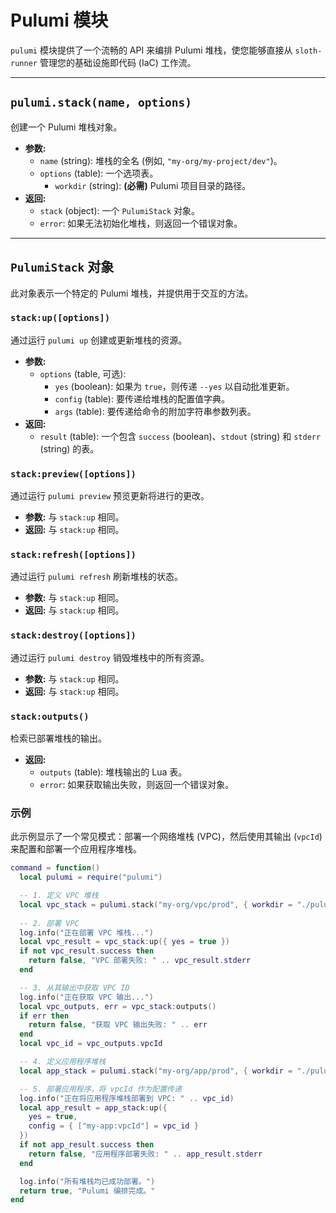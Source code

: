 # Pulumi 模块

`pulumi` 模块提供了一个流畅的 API 来编排 Pulumi 堆栈，使您能够直接从 `sloth-runner` 管理您的基础设施即代码 (IaC) 工作流。

---

## `pulumi.stack(name, options)`

创建一个 Pulumi 堆栈对象。

*   **参数:**
    *   `name` (string): 堆栈的全名 (例如, `"my-org/my-project/dev"`)。
    *   `options` (table): 一个选项表。
        *   `workdir` (string): **(必需)** Pulumi 项目目录的路径。
*   **返回:**
    *   `stack` (object): 一个 `PulumiStack` 对象。
    *   `error`: 如果无法初始化堆栈，则返回一个错误对象。

---

## `PulumiStack` 对象

此对象表示一个特定的 Pulumi 堆栈，并提供用于交互的方法。

### `stack:up([options])`

通过运行 `pulumi up` 创建或更新堆栈的资源。

*   **参数:**
    *   `options` (table, 可选):
        *   `yes` (boolean): 如果为 `true`，则传递 `--yes` 以自动批准更新。
        *   `config` (table): 要传递给堆栈的配置值字典。
        *   `args` (table): 要传递给命令的附加字符串参数列表。
*   **返回:**
    *   `result` (table): 一个包含 `success` (boolean)、`stdout` (string) 和 `stderr` (string) 的表。

### `stack:preview([options])`

通过运行 `pulumi preview` 预览更新将进行的更改。

*   **参数:** 与 `stack:up` 相同。
*   **返回:** 与 `stack:up` 相同。

### `stack:refresh([options])`

通过运行 `pulumi refresh` 刷新堆栈的状态。

*   **参数:** 与 `stack:up` 相同。
*   **返回:** 与 `stack:up` 相同。

### `stack:destroy([options])`

通过运行 `pulumi destroy` 销毁堆栈中的所有资源。

*   **参数:** 与 `stack:up` 相同。
*   **返回:** 与 `stack:up` 相同。

### `stack:outputs()`

检索已部署堆栈的输出。

*   **返回:**
    *   `outputs` (table): 堆栈输出的 Lua 表。
    *   `error`: 如果获取输出失败，则返回一个错误对象。

### 示例

此示例显示了一个常见模式：部署一个网络堆栈 (VPC)，然后使用其输出 (`vpcId`) 来配置和部署一个应用程序堆栈。

```lua
command = function()
  local pulumi = require("pulumi")

  -- 1. 定义 VPC 堆栈
  local vpc_stack = pulumi.stack("my-org/vpc/prod", { workdir = "./pulumi/vpc" })
  
  -- 2. 部署 VPC
  log.info("正在部署 VPC 堆栈...")
  local vpc_result = vpc_stack:up({ yes = true })
  if not vpc_result.success then
    return false, "VPC 部署失败: " .. vpc_result.stderr
  end

  -- 3. 从其输出中获取 VPC ID
  log.info("正在获取 VPC 输出...")
  local vpc_outputs, err = vpc_stack:outputs()
  if err then
    return false, "获取 VPC 输出失败: " .. err
  end
  local vpc_id = vpc_outputs.vpcId

  -- 4. 定义应用程序堆栈
  local app_stack = pulumi.stack("my-org/app/prod", { workdir = "./pulumi/app" })

  -- 5. 部署应用程序，将 vpcId 作为配置传递
  log.info("正在将应用程序堆栈部署到 VPC: " .. vpc_id)
  local app_result = app_stack:up({
    yes = true,
    config = { ["my-app:vpcId"] = vpc_id }
  })
  if not app_result.success then
    return false, "应用程序部署失败: " .. app_result.stderr
  end

  log.info("所有堆栈均已成功部署。")
  return true, "Pulumi 编排完成。"
end
```
